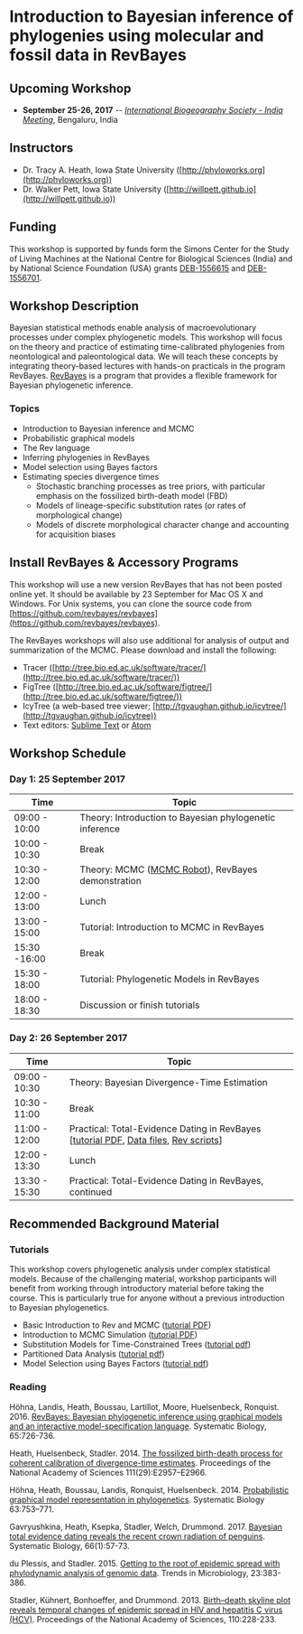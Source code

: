 # Introduction to Bayesian inference of phylogenies using molecular and fossil data in RevBayes

## Upcoming Workshop

* **September 25-26, 2017** -- [*International Biogeography Society - India Meeting*](https://www.biogeography.in/), Bengaluru, India


## Instructors

* Dr. Tracy A. Heath, Iowa State University ([http://phyloworks.org](http://phyloworks.org)) 
* Dr. Walker Pett, Iowa State University ([http://willpett.github.io](http://willpett.github.io)) 


## Funding

This workshop is supported by funds form the Simons Center for the Study of Living Machines at the National Centre for Biological Sciences (India) and by National Science Foundation (USA) grants [DEB-1556615](https://www.nsf.gov/awardsearch/showAward?AWD_ID=1556615&HistoricalAwards=false) and [DEB-1556701](https://www.nsf.gov/awardsearch/showAward?AWD_ID=1556701&HistoricalAwards=false).

## Workshop Description

Bayesian statistical methods enable analysis of macroevolutionary processes under complex phylogenetic models. 
This workshop will focus on the theory and practice of estimating time-calibrated phylogenies from neontological and paleontological data.
We will teach these concepts by integrating theory-based lectures with hands-on practicals in the program RevBayes.
[RevBayes](http://revbayes.github.io/) is a program that provides a flexible framework for Bayesian phylogenetic inference. 

### Topics

* Introduction to Bayesian inference and MCMC
* Probabilistic graphical models
* The Rev language 
* Inferring phylogenies in RevBayes
* Model selection using Bayes factors
* Estimating species divergence times
    * Stochastic branching processes as tree priors, with particular emphasis on the fossilized birth-death model (FBD)
    * Models of lineage-specific substitution rates (or rates of morphological change)
    * Models of discrete morphological character change and accounting for acquisition biases


## Install RevBayes & Accessory Programs

This workshop will use a new version RevBayes that has not been posted online yet. It should be available by 23 September for Mac OS X and Windows. For Unix systems, you can clone the source code from [https://github.com/revbayes/revbayes](https://github.com/revbayes/revbayes).

The RevBayes workshops will also use additional for analysis of output and summarization of the MCMC. Please download and install the following:

* Tracer ([http://tree.bio.ed.ac.uk/software/tracer/](http://tree.bio.ed.ac.uk/software/tracer/))
* FigTree ([http://tree.bio.ed.ac.uk/software/figtree/](http://tree.bio.ed.ac.uk/software/figtree/))
* IcyTree (a web-based tree viewer; [http://tgvaughan.github.io/icytree/](http://tgvaughan.github.io/icytree))
* Text editors: [Sublime Text](https://www.sublimetext.com/) or [Atom](https://atom.io)

## Workshop Schedule


### Day 1: 25 September 2017

|   Time            |           Topic                                              | 
|---------------|---------------------------------------------------------| 
| 09:00 - 10:00 | Theory: Introduction to Bayesian phylogenetic inference 
| 10:00 - 10:30 | Break                                                   | 
| 10:30 - 12:00 | Theory: MCMC ([MCMC Robot](http://phylogeny.uconn.edu/mcmc-robot/)), RevBayes demonstration                    | 
| 12:00 - 13:00 | Lunch                                                   | 
| 13:00 - 15:00 | Tutorial: Introduction to MCMC in RevBayes             | 
| 15:30 -16:00  | Break                                                   | 
| 15:30 - 18:00 | Tutorial: Phylogenetic Models in RevBayes              |
| 18:00 - 18:30 | Discussion or finish tutorials               |


### Day 2: 26 September 2017

|   Time            |       Topic                                                 | 
|---------------|--------------------------------------------------------| 
| 09:00 - 10:30 | Theory: Bayesian Divergence-Time Estimation           | 
| 10:30 - 11:00 | Break                                                  | 
| 11:00 - 12:00 | Practical: Total-Evidence Dating in RevBayes [[tutorial PDF](https://github.com/revbayes/revbayes_tutorial/raw/master/tutorial_TeX/RB_TotalEvidenceDating_FBD_Tutorial/RB_TotalEvidenceDating_FBD_Tutorial.pdf), [Data files](https://raw.githubusercontent.com/revbayes/revbayes_tutorial/master/RB_TotalEvidenceDating_FBD_Tutorial/data.zip), [Rev scripts](http://rawgit.com/revbayes/revbayes_tutorial/master/RB_TotalEvidenceDating_FBD_Tutorial/scripts.zip)]          | 
| 12:00 - 13:30 | Lunch                                                  | 
| 13:30 - 15:30 | Practical: Total-Evidence Dating in RevBayes, continued                                  

## Recommended Background Material

### Tutorials

This workshop covers phylogenetic analysis under complex statistical models. Because of the challenging material, workshop participants will benefit from working through introductory material before taking the course. This is particularly true for anyone without a previous introduction to Bayesian phylogenetics. 

* Basic Introduction to Rev and MCMC ([tutorial PDF](https://github.com/ssb2017/revbayes_intro/blob/master/tutorials/RB_Basics_Tutorial.pdf))
* Introduction to MCMC Simulation ([tutorial PDF](https://github.com/revbayes/revbayes_tutorial/blob/master/tutorial_TeX/RB_MCMC_Intro_Tutorial/RB_MCMC_Intro_Tutorial.pdf))
* Substitution Models for Time-Constrained Trees ([tutorial pdf](https://github.com/ssb2017/revbayes_intro/blob/master/tutorials/RB_CTMC_Tutorial.pdf))
* Partitioned Data Analysis ([tutorial pdf](https://github.com/ssb2017/revbayes_intro/blob/master/tutorials/RB_Partition_Tutorial.pdf))
* Model Selection using Bayes Factors ([tutorial pdf](https://github.com/ssb2017/revbayes_intro/blob/master/tutorials/RB_BayesFactor_Tutorial.pdf))

### Reading

Höhna, Landis, Heath, Boussau, Lartillot, Moore, Huelsenbeck, Ronquist. 2016. [RevBayes: Bayesian phylogenetic inference using graphical models and an interactive model-specification language](http://sysbio.oxfordjournals.org/content/65/4/726). Systematic Biology, 65:726-736.

Heath, Huelsenbeck, Stadler. 2014. [The fossilized birth-death process for coherent calibration of divergence-time estimates](http://www.pnas.org/content/111/29/E2957.abstract). Proceedings of the National Academy of Sciences 111(29):E2957–E2966. 

Höhna, Heath, Boussau, Landis, Ronquist, Huelsenbeck. 2014. [Probabilistic graphical model representation in phylogenetics](http://sysbio.oxfordjournals.org/content/63/5/753). Systematic Biology 63:753–771.

Gavryushkina, Heath, Ksepka, Stadler, Welch, Drummond. 2017. [Bayesian total evidence dating reveals the recent crown radiation of penguins](http://sysbio.oxfordjournals.org/content/early/2016/07/27/sysbio.syw060.full). Systematic Biology, 66(1):57-73.

du Plessis, and Stadler. 2015. [Getting to the root of epidemic spread with phylodynamic analysis of genomic data](http://www.sciencedirect.com/science/article/pii/S0966842X15001018). Trends in Microbiology, 23:383-386.

Stadler, Kühnert, Bonhoeffer, and Drummond. 2013. [Birth–death skyline plot reveals temporal changes of epidemic spread in HIV and hepatitis C virus (HCV)](http://www.pnas.org/content/110/1/228). Proceedings of the National Academy of Sciences, 110:228-233.

